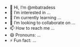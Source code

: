 - 👋 Hi, I’m @mbatradess
- 👀 I’m interested in ...
- 🌱 I’m currently learning ...
- 💞️ I’m looking to collaborate on ...
- 📫 How to reach me ...
- 😄 Pronouns: ...
- ⚡ Fun fact: ...

<!---
mbatradess/mbatradess is a ✨ special ✨ repository because its `README.md` (this file) appears on your GitHub profile.
You can click the Preview link to take a look at your changes.
--->
